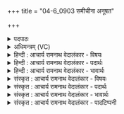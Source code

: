 +++
title = "04-6_0903 समीचीना अनूषत"

+++
<details><summary>पदपाठः</summary>

समी꣣चीनाः꣢। स꣣म्। ईचीनाः꣢। अ꣣नूषत। ह꣡रि꣢꣯म्। हि꣣न्वन्ति। अ꣡द्रि꣢꣯भिः। अ। द्रि꣣भिः। इ꣡न्दु꣢꣯म्। इ꣡न्द्रा꣢꣯य। पी꣣त꣡ये꣢। ९०३।
</details>

<details><summary>अधिमन्त्रम् (VC)</summary>

- पवमानः सोमः
- बृहन्मतिराङ्गिरसः
- गायत्री
- षड्जः
</details>

<details><summary>हिन्दी : आचार्य रामनाथ वेदालंकार - विषयः</summary>

अगले मन्त्र में कौन ब्रह्मानन्द को प्राप्त करते हैं,इसका कथन है।
</details>

<details><summary>हिन्दी : आचार्य रामनाथ वेदालंकार - पदार्थः</summary>

पदार्थान्वय -  जो उपासक लोग(समीचीनाः)परस्पर मिलकर(अनूषत)पवित्रकर्ता परमात्मा की स्तुति करते हैं और(हरिम्)अज्ञान,दुःख आदि को हरनेवाले उसे(अद्रिभिः)अखण्डित ध्यानों से(हिन्वन्ति)अपने अन्दर बढ़ाते हैं,वे(इन्दुम्)सराबोर करनेवाले ब्रह्मानन्द-रस को(इन्द्राय)अपने जीवात्मा को(पातवे)पिलाने में समर्थ होते हैं ॥६॥
</details>

<details><summary>हिन्दी : आचार्य रामनाथ वेदालंकार - भावार्थः</summary>

भावार्थ -  मनुष्यों को योग्य है कि ध्यानयोग द्वारा परमात्मा की आराधना करके ब्रह्मानन्द को प्राप्त करें ॥६॥
</details>

<details><summary>संस्कृत : आचार्य रामनाथ वेदालंकार - विषयः</summary>

अथ के ब्रह्मानन्दं प्राप्नुवन्तीत्याह।
</details>

<details><summary>संस्कृत : आचार्य रामनाथ वेदालंकार - पदार्थः</summary>

पदार्थान्वय -  ये उपासकाः(समीचीनाः)परस्परं संगताः सन्तः(अनूषत)पवमानं परमात्मानं स्तुवन्ति,अपि च(हरिम्)अज्ञानदुःखादीनां हर्तारं तम्(अद्रिभिः)अखण्डितैः ध्यानैः(हिन्वन्ति)स्वात्मनि वर्धयन्ति।[हि गतौ वृद्धौ च।]ते(इन्दुम्)क्लेदकं ब्रह्मानन्दरसम्(इन्द्राय)स्वजीवात्मने(पातवे)पाययितुं प्रभवन्ति इति शेषः ॥६॥
</details>

<details><summary>संस्कृत : आचार्य रामनाथ वेदालंकार - भावार्थः</summary>

भावार्थ -  ध्यानयोगेन परमात्मानमाराध्य जना ब्रह्मानन्दं प्राप्तुमर्हन्ति ॥६॥
</details>

<details><summary>संस्कृत : आचार्य रामनाथ वेदालंकार - पादटिप्पनी</summary>

टिप्पनी -   १.ऋ० ९।३९।६ ‘योना॑वृ॒तस्य॑ सीदत’ इति तृतीयः पादः।
</details>
